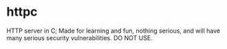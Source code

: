 # httpc
HTTP server in C; Made for learning and fun, nothing serious, and will have many serious security vulnerabilities. DO NOT USE.
